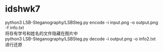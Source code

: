 # idshwk7
python3 LSB-Steganography/LSBSteg.py encode -i input.png -o output.png -f info.txt  
将存有学号和姓名的文件隐藏在图片中  
python3 LSB-Steganography/LSBSteg.py decode -i output.png -o info2.txt  
进行还原

